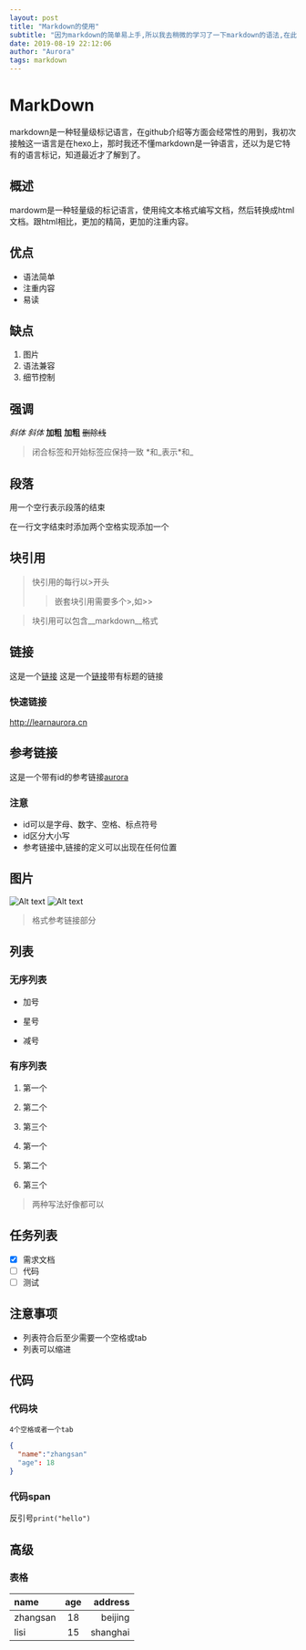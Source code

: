 ```yaml
---
layout: post
title: "Markdown的使用"
subtitle: "因为markdown的简单易上手,所以我去稍微的学习了一下markdown的语法,在此做个记录"
date: 2019-08-19 22:12:06
author: "Aurora"
tags: markdown
---
```

# MarkDown

markdown是一种轻量级标记语言，在github介绍等方面会经常性的用到，我初次接触这一语言是在hexo上，那时我还不懂markdown是一钟语言，还以为是它特有的语言标记，知道最近才了解到了。

## 概述

mardowm是一种轻量级的标记语言，使用纯文本格式编写文档，然后转换成html文档。跟html相比，更加的精简，更加的注重内容。

## 优点

- 语法简单
- 注重内容
- 易读

## 缺点

1. 图片
2. 语法兼容
3. 细节控制

## 强调

*斜体*
_斜体_
**加粗**
__加粗__
~~删除线~~

> 闭合标签和开始标签应保持一致
> \*和\_表示*和_

## 段落

用一个空行表示段落的结束

在一行文字结束时添加两个空格实现添加一个<br/>  

## 块引用

> 快引用的每行以>开头
>> 嵌套块引用需要多个>,如>>

> 块引用可以包含__markdown__格式

## 链接

这是一个[链接](http://learnaurora.cn)
这是一个[链接](http://learnaurora.cn "标题")带有标题的链接

### 快速链接

<http://learnaurora.cn>

## 参考链接

这是一个带有id的参考链接[aurora][l]

[l]: http://learnaurora.cn "标题"

### 注意

- id可以是字母、数字、空格、标点符号
- id区分大小写
- 参考链接中,链接的定义可以出现在任何位置

## 图片

![Alt text](URL "Title")
![Alt text][id]
> 格式参考链接部分

[id]: URL "Title"

## 列表
### 无序列表

+ 加号
* 星号
- 减号

### 有序列表

1. 第一个
1. 第二个
1. 第三个

1. 第一个
2. 第二个
3. 第三个
> 两种写法好像都可以

## 任务列表

- [x] 需求文档
- [ ] 代码
- [ ] 测试

## 注意事项

- 列表符合后至少需要一个空格或tab
- 列表可以缩进

## 代码

### 代码块

    4个空格或者一个tab
```json
{
  "name":"zhangsan"
  "age": 18
}
```

### 代码span

反引号`print("hello")`

## 高级

### 表格

| name     |  age  |  address |
| :------- | :---: | -------: |
| zhangsan |  18   |  beijing |
| lisi     |  15   | shanghai |